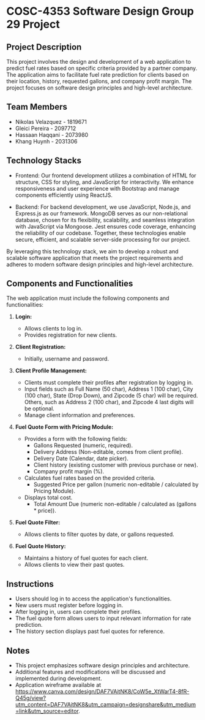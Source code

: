 # COSC-4353 Software Design Group 29 Project

## Project Description
This project involves the design and development of a web application to predict fuel rates based on specific criteria provided by a partner company. The application aims to facilitate fuel rate prediction for clients based on their location, history, requested gallons, and company profit margin. The project focuses on software design principles and high-level architecture.

## Team Members
- Nikolas Velazquez - 1819671
- Gleici Pereira - 2097712
- Hassaan Haqqani - 2073980
- Khang Huynh - 2031306

## Technology Stacks
- Frontend:
Our frontend development utilizes a combination of HTML for structure, CSS for styling, and JavaScript for interactivity. We enhance responsiveness and user experience with Bootstrap and manage components efficiently using ReactJS.

- Backend:
For backend development, we use JavaScript, Node.js, and Express.js as our framework. MongoDB serves as our non-relational database, chosen for its flexibility, scalability, and seamless integration with JavaScript via Mongoose. Jest ensures code coverage, enhancing the reliability of our codebase. Together, these technologies enable secure, efficient, and scalable server-side processing for our project. 

By leveraging this technology stack, we aim to develop a robust and scalable software application that meets the project requirements and adheres to modern software design principles and high-level architecture.


## Components and Functionalities
The web application must include the following components and functionalities:

1. **Login:**
   - Allows clients to log in.
   - Provides registration for new clients.

2. **Client Registration:**
   - Initially, username and password.

3. **Client Profile Management:**
   - Clients must complete their profiles after registration by logging in.
   - Input fields such as Full Name (50 char), Address 1 (100 char), City (100 char), State (Drop Down), and Zipcode (5 char) will be required. Others, such as Address 2 (100 char), and Zipcode 4 last digits will be optional. 
   - Manage client information and preferences.

4. **Fuel Quote Form with Pricing Module:**
   - Provides a form with the following fields:
     - Gallons Requested (numeric, required).
     - Delivery Address (Non-editable, comes from client profile).
     - Delivery Date (Calendar, date picker).
     - Client history (existing customer with previous purchase or new).
     - Company profit margin (%).
   - Calculates fuel rates based on the provided criteria.
     - Suggested Price per gallon (numeric non-editable / calculated by Pricing Module).
   - Displays total cost.
     - Total Amount Due (numeric non-editable / calculated as (gallons * price)).
	
5. **Fuel Quote Filter:**
   - Allows clients to filter quotes by date, or gallons requested.

6. **Fuel Quote History:**
   - Maintains a history of fuel quotes for each client.
   - Allows clients to view their past quotes.

## Instructions 
- Users should log in to access the application's functionalities.
- New users must register before logging in.
- After logging in, users can complete their profiles.
- The fuel quote form allows users to input relevant information for rate prediction.
- The history section displays past fuel quotes for reference.

## Notes
- This project emphasizes software design principles and architecture.
- Additional features and modifications will be discussed and implemented during development.
- Application wireframe available at https://www.canva.com/design/DAF7VAitNK8/CoW5e_XtWarT4-8fR-Q45g/view?utm_content=DAF7VAitNK8&utm_campaign=designshare&utm_medium=link&utm_source=editor.


